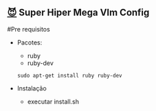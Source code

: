 [:smiling_imp:](https://github.com/rafaelnery "Me") Super Hiper Mega VIm Config
---

#Pre requisitos

- Pacotes: 
  - ruby
  - ruby-dev

  ```shell
  sudo apt-get install ruby ruby-dev
  ```
- Instalação
  - executar install.sh

